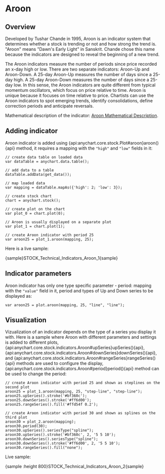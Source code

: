 # Aroon

## Overview

Developed by Tushar Chande in 1995, Aroon is an indicator system that determines whether a stock is trending or not and how strong the trend is. "Aroon" means "Dawn's Early Light" in Sanskrit. Chande chose this name because the indicators are designed to reveal the beginning of a new trend.

The Aroon indicators measure the number of periods since price recorded an x-day high or low. There are two separate indicators: Aroon-Up and Aroon-Down. A 25-day Aroon-Up measures the number of days since a 25-day high. A 25-day Aroon-Down measures the number of days since a 25-day low. In this sense, the Aroon indicators are quite different from typical momentum oscillators, which focus on price relative to time. Aroon is unique because it focuses on time relative to price. Chartists can use the Aroon indicators to spot emerging trends, identify consolidations, define correction periods and anticipate reversals.

Mathematical description of the indicator: [Aroon Mathematical Description](Mathematical_Description#aroon).

## Adding indicator

Aroon indicator is added using {api:anychart.core.stock.Plot#aroon}aroon(){api} method, it requires a mapping with the `"high"` and `"low"` fields in it:

```
// create data table on loaded data
var dataTable = anychart.data.table();

// add data to a table
dataTable.addData(get_data());

// map loaded data
var mapping = dataTable.mapAs({'high': 2; 'low': 3});

// create stock chart
chart = anychart.stock();

// create plot on the chart
var plot_0 = chart.plot(0);

// Aroon is usually displayed on a separate plot
var plot_1 = chart.plot(1);

// create Aroon indicator with period 25
var aroon25 = plot_1.aroon(mapping, 25);
```

Here is a live sample:

{sample}STOCK\_Technical\_Indicators\_Aroon\_1{sample}

## Indicator parameters

Aroon indicator has only one type specific parameter - period: mapping with the `"value"` field in it, period and types of Up and Down series to be displayed as:

```
var aroon25 = plot.aroon(mapping, 25, "line", "line");
```

## Visualization

Vizualization of an indicator depends on the type of a series you display it with. Here is a sample where Aroon with different parameters and settings is added to different plots, {api:anychart.core.stock.indicators.Aroon#upSeries}upSeries(){api}, {api:anychart.core.stock.indicators.Aroon#downSeries}downSeries(){api}, and {api:anychart.core.stock.indicators.Aroon#rangeSeries}rangeSeries(){api} methods are used to configure the display, {api:anychart.core.stock.indicators.Aroon#period}period(){api} method can be used to change the period:

```
// create Aroon indicator with period 25 and shown as steplines on the second plot
aroon25 = plot_1.aroon(mapping, 25, "step-line", "step-line");
aroon25.upSeries().stroke('#bf360c');
aroon25.downSeries().stroke('#ff6d00');
aroon25.rangeSeries().fill('#ffd54f 0.2');

// create Aroon indicator with period 30 and shown as splines on the third plot
aroon30 = plot_2.aroon(mapping);
aroon30.period(30);
aroon30.upSeries().seriesType("spline");
aroon30.upSeries().stroke('#bf360c', 2, '5 5 10');
aroon30.downSeries().seriesType("spline");        
aroon30.downSeries().stroke('#ff6d00', 2, '5 5 10');   
aroon30.rangeSeries().fill("none");    
```

Live sample:

{sample :height 800}STOCK\_Technical\_Indicators\_Aroon\_2{sample}